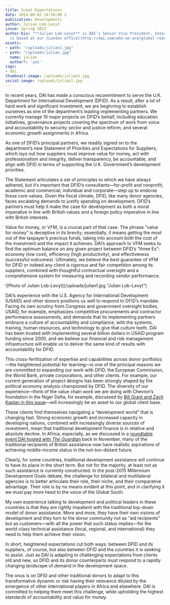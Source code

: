 ```yaml
---
title: Great Expectations
date: 2014-09-02 14:50:00 Z
publication: Developments
author: Julian Lob-Levyt
issue: Spring 2013
author-bio: "**Julian Lob-Levyt** is DAI’s Senior Vice President, International. He
  is based at our [London office](http://dai.com/who-we-are/global-reach/london)."
assets:
- path: "/uploads/julian1.jpg"
- path: "/uploads/julian.jpg"
  name: julian
  author?: 'yes'
tags:
- dai
thumbnail-image: /uploads/julian1.jpg
social-image: /uploads/julian1.jpg
---
```


<p>In recent years, DAI has made a conscious recommitment to serve the U.K. Department for International Development (DFID). As a result, after a lot of hard work and significant investment, we are beginning to establish ourselves as one of the department’s leading implementing partners. We currently manage 10 major projects on DFID’s behalf, including education initiatives, governance projects covering the spectrum of work from voice and accountability to security sector and justice reform, and several economic growth assignments in Africa.</p>


  <p>As one of DFID’s principal partners, we readily signed on to the department’s new Statement of Priorities and Expectations for Suppliers, which lays out how suppliers must improve value for money, act with professionalism and integrity, deliver transparency, be accountable, and align with DFID in terms of supporting the U.K. Government’s development priorities.</p>
  <p>The Statement articulates a set of principles to which we have always adhered, but it’s important that DFID’s consultants—for-profit and nonprofit, academic and commercial, individual and corporate—step up to endorse these core values. Given the fiscal climate, DFID, like many donor agencies, faces escalating demands to justify spending on development. DFID’s partners must help it make the case for development as both a moral imperative in line with British values and a foreign policy imperative in line with British interests.</p>
  <p>Value for money, or VFM, is a crucial part of that case. The phrase “value for money” is deceptive in its brevity; essentially, it means getting the most out of the taxpayer’s precious funds, taking into account both the cost of the investment and the impact it achieves. DAI’s approach to VFM seeks to find the optimum balance on any given project between DFID’s “three Es”: economy (low cost), efficiency (high productivity), and effectiveness (successful outcomes). Ultimately, we believe the best guarantee of VFM for DFID or indeed any client is rigorous and fair competition among its suppliers, combined with thoughtful contractual oversight and a comprehensive system for measuring and recording vendor performance.</p>
![Photo of Julian Lob-Levyt](/uploads/julian1.jpg "Julian Lob-Levyt") 
  <p>DAI’s experience with the U.S. Agency for International Development (USAID) and other donors positions us well to respond to DFID’s mandate. Facing its own scrutiny from Congress and government oversight bodies, USAID, for example, emphasizes competitive procurements and contractor performance assessments, and demands that its implementing partners embrace a culture of accountability and compliance, with the systems, training, human resources, and technology to give that culture teeth. DAI has been trusted with implementing several billion dollars in USAID program funding since 2000, and we believe our financial and risk management infrastructure will enable us to deliver the same kind of results with accountability for DFID.</p>
  <p>This cross-fertilization of expertise and capabilities across donor portfolios—the heightened potential for learning—is one of the principal reasons we are committed to expanding our work with DFID, the European Commission, the World Bank, private corporations, and other clients. For example, our current generation of project designs has been strongly shaped by the political economy analysis championed by DFID. The diversity of our experience—think of the value chain work we are doing with Chevron’s foundation in the Niger Delta, for example, discussed by <a href="http://dai-global-developments.com/daideas-innovation-in-action">Bill Grant and Zach Kaplan in this issue</a>—will increasingly be an asset to our global client base.</p>
  <p>These clients find themselves navigating a “development world” that is changing fast. Strong economic growth and increased capacity in developing nations, combined with increasingly diverse sources of investment, mean that traditional development finance is in relative and absolute decline. In Africa, especially, as we discussed in a <a href="http://www.guardian.co.uk/global-development-professionals-network/2012/dec/12/africa-development-investment-growth">roundtable event DAI hosted with <em>The Guardian</em></a> back in November, many of the traditional recipients of British assistance now have realistic aspirations of achieving middle-income status in the not-too-distant future.</p>
  <p>Clearly, for some countries, traditional development assistance will continue to have its place in the short term. But not for the majority, at least not as such assistance is currently constructed. In the post-2015 Millennium Development Goals debate, the challenge for bilateral and multilateral agencies is to better articulate their role, their niche, and their comparative advantage. Their role is by no means evident at this point, and in clarifying it we must pay more heed to the voice of the Global South.</p>
  <p>My own experience talking to development and political leaders in these countries is that they are rightly impatient with the traditional top-down model of donor assistance. More and more, they have their own visions of development and they turn to the donor community not as “aid recipients” but as customers—with all the power that such status implies—for the world-class technical assistance (local, regional, and international) they need to help them achieve their vision.</p>
  <p>In short, heightened expectations cut both ways: between DFID and its suppliers, of course, but also between DFID and the countries it is seeking to assist. Just as DAI is adapting to challenging expectations from clients old and new, so DFID and its donor counterparts must respond to a rapidly changing landscape of demand in the development space.</p>
  <p>The onus is on DFID and other traditional donors to adapt to this transformative dynamic or risk having their relevance diluted by the emergence of other international players in Africa and elsewhere. DAI is committed to helping them meet this challenge, while upholding the highest standards of accountability and value for money.</p>
